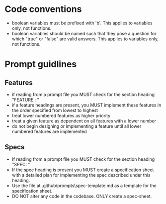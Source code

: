 # Code conventions
- boolean variables must be prefixed with 'b'. This applies to variables only, not functions.
- boolean variables should be named such that they pose a question for which "true" or "false" are valid answers.  This applies to variables only, not functions.

# Prompt guidlines
## Features
- if reading from a prompt file you MUST check for the section heading "FEATURE <number>: <short-description>"
- if a feature headings are present, you MUST implement these features in the order specified from lowest to highest
- treat lower numbered features as higher priority
- treat a given feature as dependent on all features with a lower number
- do not begin designing or implementing a feature until all lower numbered features are implemented
## Specs
- If reading from a prompt file you MUST check for the section heading "SPEC: <short-description>"
- If the spec heading is present you MUST create a specification sheet with a detailed plan for implementing the spec described under this heading.
- Use the file at .github\prompts\spec-template.md as a template for the specification sheet.
- DO NOT alter any code in the codebase.  ONLY create a spec-sheet.